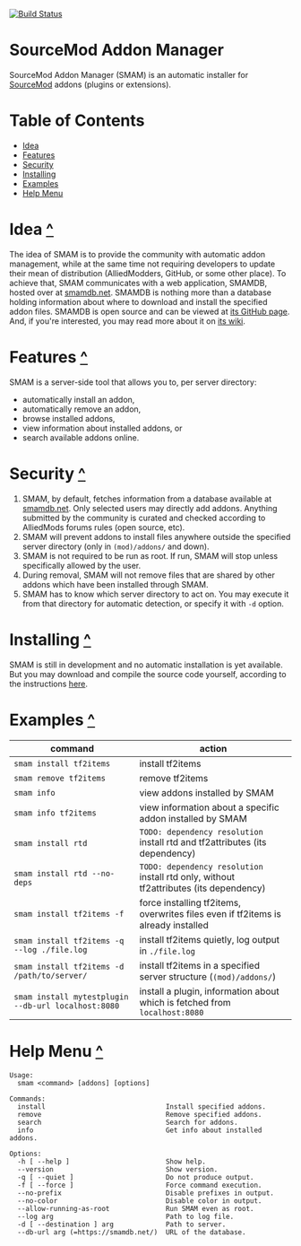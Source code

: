 [![Build Status](https://travis-ci.org/Phil25/SMAM.svg?branch=master)](https://travis-ci.org/Phil25/SMAM)

# SourceMod Addon Manager

SourceMod Addon Manager (SMAM) is an automatic installer for [SourceMod](https://www.sourcemod.net/about.php) addons (plugins or extensions).

# Table of Contents
* [Idea](#idea-)
* [Features](#features-)
* [Security](#security-)
* [Installing](#installing-)
* [Examples](#examples-)
* [Help Menu](#help-menu-)

# Idea [^](#table-of-contents)
The idea of SMAM is to provide the community with automatic addon management, while at the same time not requiring developers to update their mean of distribution (AlliedModders, GitHub, or some other place). To achieve that, SMAM communicates with a web application, SMAMDB, hosted over at [smamdb.net](https://smamdb.net). SMAMDB is nothing more than a database holding information about where to download and install the specified addon files. SMAMDB is open source and can be viewed at [its GitHub page](https://github.com/Phil25/SMAMDB). And, if you're interested, you may read more about it on [its wiki](https://github.com/Phil25/SMAMDB/wiki).

# Features [^](#table-of-contents)
SMAM is a server-side tool that allows you to, per server directory:
* automatically install an addon,
* automatically remove an addon,
* browse installed addons,
* view information about installed addons, or
* search available addons online.

# Security [^](#table-of-contents)
1. SMAM, by default, fetches information from a database available at [smamdb.net](https://smamdb.net). Only selected users may directly add addons. Anything submitted by the community is curated and checked according to AlliedMods forums rules (open source, etc).
1. SMAM will prevent addons to install files anywhere outside the specified server directory (only in `(mod)/addons/` and down).
1. SMAM is not required to be run as root. If run, SMAM will stop unless specifically allowed by the user.
1. During removal, SMAM will not remove files that are shared by other addons which have been installed through SMAM.
1. SMAM has to know which server directory to act on. You may execute it from that directory for automatic detection, or specify it with `-d` option.

# Installing [^](#table-of-contents)
SMAM is still in development and no automatic installation is yet available. But you may download and compile the source code yourself, according to the instructions [here](https://github.com/Phil25/SMAM/wiki/Building).

# Examples [^](#table-of-contents)
command | action
-|-
`smam install tf2items` | install tf2items
`smam remove tf2items` | remove tf2items
`smam info` | view addons installed by SMAM
`smam info tf2items` | view information about a specific addon installed by SMAM
`smam install rtd` | `TODO: dependency resolution` install rtd and tf2attributes (its dependency)
`smam install rtd --no-deps` | `TODO: dependency resolution` install rtd only, without tf2attributes (its dependency)
`smam install tf2items -f` | force installing tf2items, overwrites files even if tf2items is already installed
`smam install tf2items -q --log ./file.log` | install tf2items quietly, log output in `./file.log`
`smam install tf2items -d /path/to/server/` | install tf2items in a specified server structure (`(mod)/addons/`)
`smam install mytestplugin --db-url localhost:8080` | install a plugin, information about which is fetched from `localhost:8080`

# Help Menu [^](#table-of-contents)
```
Usage:
  smam <command> [addons] [options]

Commands:
  install                              Install specified addons.
  remove                               Remove specified addons.
  search                               Search for addons.
  info                                 Get info about installed addons.

Options:
  -h [ --help ]                        Show help.
  --version                            Show version.
  -q [ --quiet ]                       Do not produce output.
  -f [ --force ]                       Force command execution.
  --no-prefix                          Disable prefixes in output.
  --no-color                           Disable color in output.
  --allow-running-as-root              Run SMAM even as root.
  --log arg                            Path to log file.
  -d [ --destination ] arg             Path to server.
  --db-url arg (=https://smamdb.net/)  URL of the database.
```
